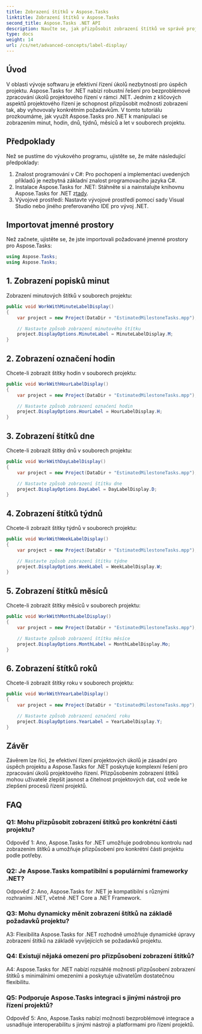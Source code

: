 ```yaml
---
title: Zobrazení štítků v Aspose.Tasks
linktitle: Zobrazení štítků v Aspose.Tasks
second_title: Aspose.Tasks .NET API
description: Naučte se, jak přizpůsobit zobrazení štítků ve správě projektů pomocí Aspose.Tasks for .NET. Zvyšte čitelnost a srozumitelnost bez námahy.
type: docs
weight: 14
url: /cs/net/advanced-concepts/label-display/
---
```

## Úvod

V oblasti vývoje softwaru je efektivní řízení úkolů nezbytností pro úspěch projektu. Aspose.Tasks for .NET nabízí robustní řešení pro bezproblémové zpracování úkolů projektového řízení v rámci .NET. Jedním z klíčových aspektů projektového řízení je schopnost přizpůsobit možnosti zobrazení tak, aby vyhovovaly konkrétním požadavkům. V tomto tutoriálu prozkoumáme, jak využít Aspose.Tasks pro .NET k manipulaci se zobrazením minut, hodin, dnů, týdnů, měsíců a let v souborech projektu.

## Předpoklady

Než se pustíme do výukového programu, ujistěte se, že máte následující předpoklady:

1. Znalost programování v C#: Pro pochopení a implementaci uvedených příkladů je nezbytná základní znalost programovacího jazyka C#.
2.  Instalace Aspose.Tasks for .NET: Stáhněte si a nainstalujte knihovnu Aspose.Tasks for .NET z[tady](https://releases.aspose.com/tasks/net/).
3. Vývojové prostředí: Nastavte vývojové prostředí pomocí sady Visual Studio nebo jiného preferovaného IDE pro vývoj .NET.

## Importovat jmenné prostory

Než začnete, ujistěte se, že jste importovali požadované jmenné prostory pro Aspose.Tasks:

```csharp
using Aspose.Tasks;
using Aspose.Tasks;
```

## 1. Zobrazení popisků minut

Zobrazení minutových štítků v souborech projektu:

```csharp
public void WorkWithMinuteLabelDisplay()
{
    var project = new Project(DataDir + "EstimatedMilestoneTasks.mpp");

    // Nastavte způsob zobrazení minutového štítku
    project.DisplayOptions.MinuteLabel = MinuteLabelDisplay.M;
}
```

## 2. Zobrazení označení hodin

Chcete-li zobrazit štítky hodin v souborech projektu:

```csharp
public void WorkWithHourLabelDisplay()
{
    var project = new Project(DataDir + "EstimatedMilestoneTasks.mpp");

    // Nastavte způsob zobrazení označení hodin
    project.DisplayOptions.HourLabel = HourLabelDisplay.H;
}
```

## 3. Zobrazení štítků dne

Chcete-li zobrazit štítky dnů v souborech projektu:

```csharp
public void WorkWithDayLabelDisplay()
{
    var project = new Project(DataDir + "EstimatedMilestoneTasks.mpp");

    // Nastavte způsob zobrazení štítku dne
    project.DisplayOptions.DayLabel = DayLabelDisplay.D;
}
```

## 4. Zobrazení štítků týdnů

Chcete-li zobrazit štítky týdnů v souborech projektu:

```csharp
public void WorkWithWeekLabelDisplay()
{
    var project = new Project(DataDir + "EstimatedMilestoneTasks.mpp");

    // Nastavte způsob zobrazení štítku týdne
    project.DisplayOptions.WeekLabel = WeekLabelDisplay.W;
}
```

## 5. Zobrazení štítků měsíců

Chcete-li zobrazit štítky měsíců v souborech projektu:

```csharp
public void WorkWithMonthLabelDisplay()
{
    var project = new Project(DataDir + "EstimatedMilestoneTasks.mpp");

    // Nastavte způsob zobrazení štítku měsíce
    project.DisplayOptions.MonthLabel = MonthLabelDisplay.Mo;
}
```

## 6. Zobrazení štítků roků

Chcete-li zobrazit štítky roku v souborech projektu:

```csharp
public void WorkWithYearLabelDisplay()
{
    var project = new Project(DataDir + "EstimatedMilestoneTasks.mpp");

    // Nastavte způsob zobrazení označení roku
    project.DisplayOptions.YearLabel = YearLabelDisplay.Y;
}
```

## Závěr

Závěrem lze říci, že efektivní řízení projektových úkolů je zásadní pro úspěch projektu a Aspose.Tasks for .NET poskytuje komplexní řešení pro zpracování úkolů projektového řízení. Přizpůsobením zobrazení štítků mohou uživatelé zlepšit jasnost a čitelnost projektových dat, což vede ke zlepšení procesů řízení projektů.

## FAQ

### Q1: Mohu přizpůsobit zobrazení štítků pro konkrétní části projektu?

Odpověď 1: Ano, Aspose.Tasks for .NET umožňuje podrobnou kontrolu nad zobrazením štítků a umožňuje přizpůsobení pro konkrétní části projektu podle potřeby.

### Q2: Je Aspose.Tasks kompatibilní s populárními frameworky .NET?

Odpověď 2: Ano, Aspose.Tasks for .NET je kompatibilní s různými rozhraními .NET, včetně .NET Core a .NET Framework.

### Q3: Mohu dynamicky měnit zobrazení štítků na základě požadavků projektu?

A3: Flexibilita Aspose.Tasks for .NET rozhodně umožňuje dynamické úpravy zobrazení štítků na základě vyvíjejících se požadavků projektu.

### Q4: Existují nějaká omezení pro přizpůsobení zobrazení štítků?

A4: Aspose.Tasks for .NET nabízí rozsáhlé možnosti přizpůsobení zobrazení štítků s minimálními omezeními a poskytuje uživatelům dostatečnou flexibilitu.

### Q5: Podporuje Aspose.Tasks integraci s jinými nástroji pro řízení projektů?

Odpověď 5: Ano, Aspose.Tasks nabízí možnosti bezproblémové integrace a usnadňuje interoperabilitu s jinými nástroji a platformami pro řízení projektů.
